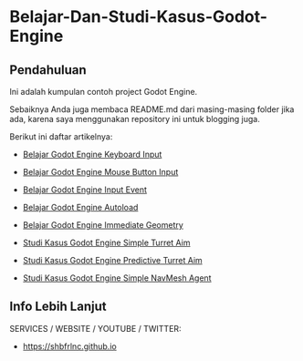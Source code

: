 # Belajar-Dan-Studi-Kasus-Godot-Engine

## Pendahuluan

Ini adalah kumpulan contoh project Godot Engine. 

Sebaiknya Anda juga membaca README.md dari masing-masing folder jika ada, karena saya menggunakan repository ini untuk blogging juga.

Berikut ini daftar artikelnya:

- [Belajar Godot Engine Keyboard Input](https://github.com/shbfrlnc/Belajar-Dan-Studi-Kasus-Godot-Engine/tree/main/belajar-godot-engine-keyboard-input)

- [Belajar Godot Engine Mouse Button Input](https://github.com/shbfrlnc/Belajar-Dan-Studi-Kasus-Godot-Engine/tree/main/belajar-godot-engine-mouse-button-input)

- [Belajar Godot Engine Input Event](https://github.com/shbfrlnc/Belajar-Dan-Studi-Kasus-Godot-Engine/tree/main/belajar-godot-engine-input-event)

- [Belajar Godot Engine Autoload](https://github.com/shbfrlnc/Belajar-Dan-Studi-Kasus-Godot-Engine/tree/main/belajar-godot-engine-autoload)

- [Belajar Godot Engine Immediate Geometry](https://github.com/shbfrlnc/Belajar-Dan-Studi-Kasus-Godot-Engine/tree/main/belajar-godot-engine-immediate-geometry)

- [Studi Kasus Godot Engine Simple Turret Aim](https://github.com/shbfrlnc/Belajar-Dan-Studi-Kasus-Godot-Engine/tree/main/studi-kasus-godot-engine-simple-turret-aim)

- [Studi Kasus Godot Engine Predictive Turret Aim](https://github.com/shbfrlnc/Belajar-Dan-Studi-Kasus-Godot-Engine/tree/main/studi-kasus-godot-engine-predictive-turret-aim)

- [Studi Kasus Godot Engine Simple NavMesh Agent](https://github.com/shbfrlnc/Belajar-Dan-Studi-Kasus-Godot-Engine/tree/main/studi-kasus-godot-engine-simple-navmesh-agent)

## Info Lebih Lanjut

SERVICES / WEBSITE / YOUTUBE / TWITTER:

- https://shbfrlnc.github.io
